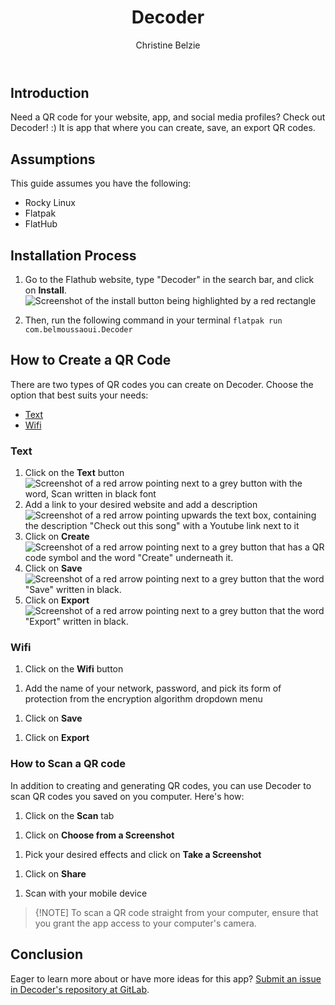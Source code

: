 ﻿---
title: Decoder
author: Christine Belzie
contributors: 
---

## Introduction

Need a QR code for your website, app, and social media profiles? Check out  Decoder! :) It is app that where you can create, save, an export QR codes.

## Assumptions

This guide assumes you have the following:

- Rocky Linux
- Flatpak
- FlatHub

## Installation Process

1. Go to the Flathub website, type "Decoder" in the search bar, and click on **Install**.
![Screenshot of the install button being highlighted by a red rectangle](images/01_decoder.png)

1. Then, run the following command in your terminal
`flatpak run com.belmoussaoui.Decoder`

## How to Create a QR Code

There are two types of QR codes you can create on Decoder. Choose the option that best suits your needs:

- [Text](#text)
- [Wifi](#wifi)

### Text

1. Click on the **Text** button
![Screenshot of a red arrow pointing next to a grey button with the word, Scan written in black font](images/02_decoder-text.png)
1. Add a link to your desired website and add a description
![Screenshot of a red arrow pointing upwards the text box, containing the description "Check out this song" with a Youtube link next to it ](images/03_decoder-text.png)
1. Click on **Create**
![Screenshot of a red arrow pointing next to a grey button that has a QR code symbol and the word "Create" underneath it. ](images/04_decoder-text.png)
1. Click on **Save**
![Screenshot of a red arrow pointing next to a grey button that the word "Save" written in black. ](images/05_decoder-text.png)
1. Click on **Export**
![Screenshot of a red arrow pointing next to a grey button that the word "Export" written in black. ](images/06_decoder-text.png)

### Wifi

1. Click on the **Wifi** button
<!--- add a screenshot here --->
1. Add the name of your network, password, and pick its form of protection from the encryption algorithm dropdown menu
<!--- add a screenshot here --->
1. Click on **Save**
<!--- add a screenshot here --->
1. Click on **Export**
<!--- add a screenshot here --->

### How to Scan a QR code

In addition to creating and generating QR codes, you can use Decoder to scan QR codes you saved on you computer. Here's how:

1. Click on the **Scan** tab
<!--- add a screenshot here --->
1. Click on  **Choose from a Screenshot**
<!--- add a screenshot here --->
1. Pick your desired effects and click on **Take a Screenshot**
<!--- add a screenshot here --->
1. Click on **Share**
<!--- add a screenshot here --->
1. Scan with your mobile device
<!--- ———add a screenshot here --->

> {!NOTE]
> To scan a QR code straight from your computer, ensure that you grant the app access to your computer's camera.

## Conclusion

Eager to learn more about or have more ideas for this app? [Submit an issue in Decoder's repository at GitLab](https://gitlab.gnome.org/World/decoder/-/issues).
